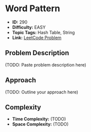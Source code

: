 # Word Pattern

- **ID:** 290
- **Difficulty:** EASY
- **Topic Tags:** Hash Table, String
- **Link:** [LeetCode Problem](https://leetcode.com/problems/word-pattern/description/)

## Problem Description

(TODO: Paste problem description here)

## Approach

(TODO: Outline your approach here)

## Complexity

- **Time Complexity:** (TODO)
- **Space Complexity:** (TODO)
